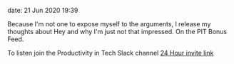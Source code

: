 date: 21 Jun 2020 19:39

Because I'm not one to expose myself to the arguments, I release my thoughts about Hey and why I'm just not that impressed. On the PIT Bonus Feed. 

To listen join the Productivity in Tech Slack channel [24 Hour invite link](https://join.slack.com/t/productivityintech/shared_invite/zt-fcrt67es-y5XaPsnd7CDT9AG~AetL0g)
